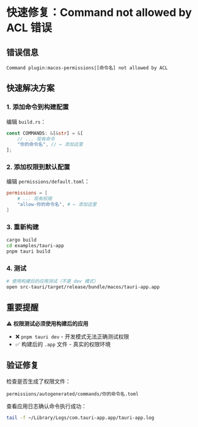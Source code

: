 # 快速修复：Command not allowed by ACL 错误

## 错误信息
```
Command plugin:macos-permissions|[命令名] not allowed by ACL
```

## 快速解决方案

### 1. 添加命令到构建配置
编辑 `build.rs`：
```rust
const COMMANDS: &[&str] = &[
    // ... 现有命令
    "你的命令名", // ← 添加这里
];
```

### 2. 添加权限到默认配置
编辑 `permissions/default.toml`：
```toml
permissions = [
    # ... 现有权限
    "allow-你的命令名", # ← 添加这里
]
```

### 3. 重新构建
```bash
cargo build
cd examples/tauri-app
pnpm tauri build
```

### 4. 测试
```bash
# 使用构建后的应用测试（不是 dev 模式）
open src-tauri/target/release/bundle/macos/tauri-app.app
```

## 重要提醒

⚠️ **权限测试必须使用构建后的应用**
- ❌ `pnpm tauri dev` - 开发模式无法正确测试权限
- ✅ 构建后的 `.app` 文件 - 真实的权限环境

## 验证修复
检查是否生成了权限文件：
```
permissions/autogenerated/commands/你的命令名.toml
```

查看应用日志确认命令执行成功：
```bash
tail -f ~/Library/Logs/com.tauri-app.app/tauri-app.log
```
